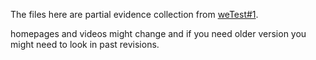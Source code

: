 The files here are partial evidence collection from [weTest#1](https://youtube.tracking.exposed/wetest/announcement-1).

homepages and videos might change and if you need older version you might need to look in past revisions.

